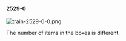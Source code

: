 #### 2529-0
![train-2529-0-0.png](https://github.com/lil-lab/nlvr/raw/master/nlvr/train/images/59/train-2529-0-0.png "train-2529-0-0.png")

The number of items in the boxes is different.